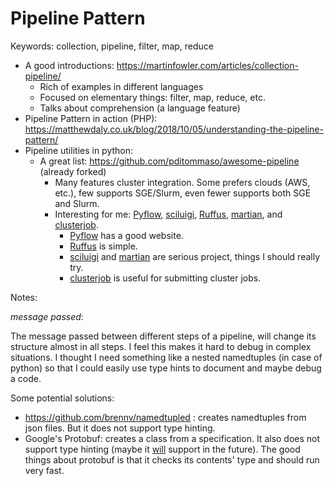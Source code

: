 # Pipeline Pattern

Keywords: collection, pipeline, filter, map, reduce

- A good introductions: <https://martinfowler.com/articles/collection-pipeline/>
  - Rich of examples in different languages
  - Focused on elementary things: filter, map, reduce, etc.
  - Talks about comprehension (a language feature)
- Pipeline Pattern in action (PHP): <https://matthewdaly.co.uk/blog/2018/10/05/understanding-the-pipeline-pattern/>
- Pipeline utilities in python:
  - A great list: <https://github.com/pditommaso/awesome-pipeline> (already forked)
    - Many features cluster integration. Some prefers clouds (AWS, etc.), 
      few supports SGE/Slurm, even fewer supports both SGE and Slurm.
    - Interesting for me: [Pyflow], [sciluigi], [Ruffus], [martian], and [clusterjob].
      - [Pyflow] has a good website. 
      - [Ruffus] is simple.
      - [sciluigi] and [martian] are serious project, things I should really try.
      - [clusterjob] is useful for submitting cluster jobs.

Notes:

*message passed*: 

The message passed between different steps of a pipeline, will change its structure almost in all steps.
I feel this makes it hard to debug in complex situations. I thought I need something like a nested namedtuples (in case of python) so that I could easily use type hints to document and maybe debug a code. 

Some potential solutions:
- <https://github.com/brennv/namedtupled> : creates namedtuples from json files. But it does not support type hinting.
- Google's Protobuf: creates a class from a specification. It also does not support type hinting (maybe it [will](gpth) support in the future). The good things about protobuf is that it checks its contents' type and should run very fast.

[Pyflow]: http://illumina.github.io/pyflow/
[sciluigi]: https://github.com/pharmbio/sciluigi
[Ruffus]: http://www.ruffus.org.uk/
[martian]: https://martian-lang.org/
[clusterjob]: http://clusterjob.org/
[gpth]: https://github.com/protocolbuffers/protobuf/issues/2638
